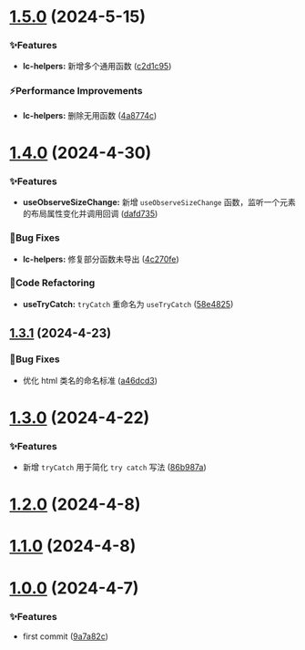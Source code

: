 # [1.5.0](https://github.com/Noah-Ywh/lc-library/compare/v1.4.0...v1.5.0) (2024-5-15)


### ✨Features

* **lc-helpers:** 新增多个通用函数 ([c2d1c95](https://github.com/Noah-Ywh/lc-library/commit/c2d1c952e3bb8488f4decd2975a4fcde08cb9af8))


### ⚡Performance Improvements

* **lc-helpers:** 删除无用函数 ([4a8774c](https://github.com/Noah-Ywh/lc-library/commit/4a8774c3dfcd9bbb2eacb32de41e35cac94f9b64))



# [1.4.0](https://github.com/Noah-Ywh/lc-library/compare/v1.3.1...v1.4.0) (2024-4-30)


### ✨Features

* **useObserveSizeChange:** 新增 `useObserveSizeChange` 函数，监听一个元素的布局属性变化并调用回调 ([dafd735](https://github.com/Noah-Ywh/lc-library/commit/dafd735843b42da2d5c392267b9c0c50c7204a10))


### 🐛Bug Fixes

* **lc-helpers:** 修复部分函数未导出 ([4c270fe](https://github.com/Noah-Ywh/lc-library/commit/4c270fee9bf99d2c8646e2eb3aaba8e37b75982d))


### 🔨Code Refactoring

* **useTryCatch:** `tryCatch` 重命名为 `useTryCatch` ([58e4825](https://github.com/Noah-Ywh/lc-library/commit/58e4825a1b586a06498c6b2bed5a519602c21ca4))



## [1.3.1](https://github.com/Noah-Ywh/lc-library/compare/v1.3.0...v1.3.1) (2024-4-23)


### 🐛Bug Fixes

* 优化 html 类名的命名标准 ([a46dcd3](https://github.com/Noah-Ywh/lc-library/commit/a46dcd3f49a4e379da51cf1bb589d0cd3005434b))



# [1.3.0](https://github.com/Noah-Ywh/lc-library/compare/v1.2.0...v1.3.0) (2024-4-22)


### ✨Features

* 新增 `tryCatch` 用于简化 `try catch` 写法 ([86b987a](https://github.com/Noah-Ywh/lc-library/commit/86b987a4c39bd9a9c6ff8776d94ee4d30608e7a8))



# [1.2.0](https://github.com/Noah-Ywh/lc-library/compare/v1.1.0...v1.2.0) (2024-4-8)



# [1.1.0](https://github.com/Noah-Ywh/lc-library/compare/v1.0.0...v1.1.0) (2024-4-8)



# [1.0.0](https://github.com/Noah-Ywh/lc-library/compare/9a7a82cbf946e9a1d2a0382dd09f78a4f239a321...v1.0.0) (2024-4-7)


### ✨Features

* first commit ([9a7a82c](https://github.com/Noah-Ywh/lc-library/commit/9a7a82cbf946e9a1d2a0382dd09f78a4f239a321))



